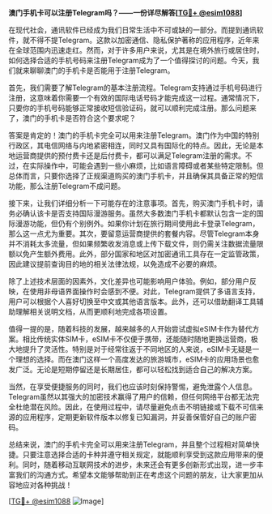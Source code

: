 **澳门手机卡可以注册Telegram吗？——一份详尽解答[[TG💪+ @esim1088](https://t.me/s/esim1088)]**

在现代社会，通讯软件已经成为我们日常生活中不可或缺的一部分。而提到通讯软件，就不得不提Telegram。这款以加密通信、隐私保护著称的应用程序，近年来在全球范围内迅速走红。然而，对于许多用户来说，尤其是在境外旅行或居住时，如何选择合适的手机号码来注册Telegram成为了一个值得探讨的问题。今天，我们就来聊聊澳门的手机卡是否能用于注册Telegram。

首先，我们需要了解Telegram的基本注册流程。Telegram支持通过手机号码进行注册，这意味着你需要一个有效的国际电话号码才能完成这一过程。通常情况下，只要你的手机号码能够正常接收短信验证码，就可以顺利完成注册。那么问题来了，澳门的手机卡是否符合这个要求呢？

答案是肯定的！澳门的手机卡完全可以用来注册Telegram。澳门作为中国的特别行政区，其电信网络与内地紧密相连，同时又具有国际化的特点。因此，无论是本地运营商提供的预付费卡还是后付费卡，都可以满足Telegram注册的需求。不过，在实际操作中，可能会遇到一些小麻烦，比如语言障碍或者某些特定限制。但总体而言，只要你选择了正规渠道购买的澳门手机卡，并且确保其具备正常的短信功能，那么注册Telegram不成问题。

接下来，让我们详细分析一下可能存在的注意事项。首先，购买澳门手机卡时，请务必确认该卡是否支持国际漫游服务。虽然大多数澳门手机卡都默认包含一定的国际漫游功能，但仍有个别例外。如果你计划在旅行期间使用此卡登录Telegram，那么这一点尤为重要。其次，要留意运营商提供的套餐内容。尽管Telegram本身并不消耗太多流量，但如果频繁收发消息或上传下载文件，则仍需关注数据流量限额以免产生额外费用。此外，部分国家和地区对加密通讯工具存在一定监管政策，因此建议提前查询目的地的相关法律法规，以免造成不必要的麻烦。

除了上述技术层面的因素外，文化差异也可能影响用户体验。例如，部分用户反映，在使用非母语界面操作时会感到不便。对此，Telegram提供了多语言支持，用户可以根据个人喜好切换至中文或其他语言版本。此外，还可以借助翻译工具辅助理解相关说明文档，从而更顺利地完成各项设置。

值得一提的是，随着科技的发展，越来越多的人开始尝试虚拟eSIM卡作为替代方案。相比传统实体SIM卡，eSIM卡不仅便于携带，还能随时随地更换运营商，极大地提升了灵活性。特别是对于经常往返于不同地区的人来说，eSIM卡无疑是一个理想的选择。而在澳门这样一个高度发达的旅游城市，eSIM卡的应用场景也愈发广泛。无论是短期停留还是长期居住，都可以轻松找到适合自己的解决方案。

当然，在享受便捷服务的同时，我们也应该时刻保持警惕，避免泄露个人信息。Telegram虽然以其强大的加密技术赢得了用户的信赖，但任何网络平台都无法完全杜绝潜在风险。因此，在使用过程中，请尽量避免点击不明链接或下载不可信来源的应用程序，定期更新软件版本以修复已知漏洞，并妥善保管好自己的账户密码。

总结来说，澳门的手机卡完全可以用来注册Telegram，并且整个过程相对简单快捷。只要注意选择合适的卡种并遵守相关规定，就能顺利享受到这款应用带来的便利。同时，随着移动互联网技术的进步，未来还会有更多创新形式出现，进一步丰富我们的沟通方式。希望本文能够帮助到正在考虑这个问题的朋友，让大家更加从容地应对各种挑战！

[[TG💪+ @esim1088](https://t.me/s/esim1088) ![Image](https://i.postimg.cc/4NQfJmqS/Snipaste-2025-05-13-00-14-12.png)]